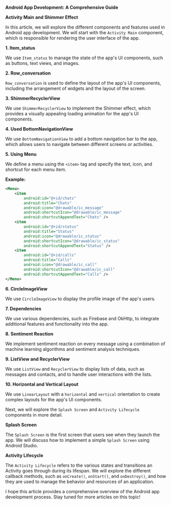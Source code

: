 **Android App Development: A Comprehensive Guide**

**Activity Main and Shimmer Effect**

In this article, we will explore the different components and features used in Android app development. We will start with the `Activity Main` component, which is responsible for rendering the user interface of the app.

**1. Item_status**

We use `Item_status` to manage the state of the app's UI components, such as buttons, text views, and images.

**2. Row_conversation**

`Row_conversation` is used to define the layout of the app's UI components, including the arrangement of widgets and the layout of the screen.

**3. ShimmerRecyclerView**

We use `ShimmerRecyclerView` to implement the Shimmer effect, which provides a visually appealing loading animation for the app's UI components.

**4. Used BottomNavigationView**

We use `BottomNavigationView` to add a bottom navigation bar to the app, which allows users to navigate between different screens or activities.

**5. Using Menu**

We define a menu using the `<item>` tag and specify the text, icon, and shortcut for each menu item.

**Example:**
```xml
<Menu>
    <item
        android:id="@+id/chats"
        android:title="Chats"
        android:icon="@drawable/ic_message"
        android:shortcutIcon="@drawable/ic_message"
        android:shortcutAppendText="Chats" />
    <item
        android:id="@+id/status"
        android:title="Status"
        android:icon="@drawable/ic_status"
        android:shortcutIcon="@drawable/ic_status"
        android:shortcutAppendText="Status" />
    <item
        android:id="@+id/calls"
        android:title="Calls"
        android:icon="@drawable/ic_call"
        android:shortcutIcon="@drawable/ic_call"
        android:shortcutAppendText="Calls" />
</Menu>
```
**6. CircleImageView**

We use `CircleImageView` to display the profile image of the app's users.

**7. Dependencies**

We use various dependencies, such as Firebase and OkHttp, to integrate additional features and functionality into the app.

**8. Sentiment Reaction**

We implement sentiment reaction on every message using a combination of machine learning algorithms and sentiment analysis techniques.

**9. ListView and RecyclerView**

We use `ListView` and `RecyclerView` to display lists of data, such as messages and contacts, and to handle user interactions with the lists.

**10. Horizontal and Vertical Layout**

We use `LinearLayout` with a `horizontal` and `vertical` orientation to create complex layouts for the app's UI components.

Next, we will explore the `Splash Screen` and `Activity Lifecycle` components in more detail.

**Splash Screen**

The `Splash Screen` is the first screen that users see when they launch the app. We will discuss how to implement a simple `Splash Screen` using Android Studio.

**Activity Lifecycle**

The `Activity Lifecycle` refers to the various states and transitions an Activity goes through during its lifespan. We will explore the different callback methods, such as `onCreate()`, `onStart()`, and `onDestroy()`, and how they are used to manage the behavior and resources of an application.

I hope this article provides a comprehensive overview of the Android app development process. Stay tuned for more articles on this topic!